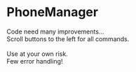 PhoneManager
============

Code need many improvements...<br />
Scroll buttons to the left for all commands.<br />
<br />
Use at your own risk.<br />
Few error handling!<br />

